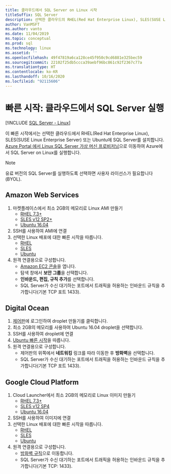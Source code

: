 ```yaml
---
title: 클라우드에서 SQL Server on Linux 시작
titleSuffix: SQL Server
description: 선택한 클라우드의 RHEL(Red Hat Enterprise Linux), SLES(SUSE Linux Enterprise Server) 또는 Ubuntu에서 SQL Server를 설치하는 방법을 알아봅니다.
author: VanMSFT
ms.author: vanto
ms.date: 11/04/2019
ms.topic: conceptual
ms.prod: sql
ms.technology: linux
ms.assetid: ''
ms.openlocfilehash: 49f47819a6ca128ce45f950c9cd6881e325bec59
ms.sourcegitcommit: 22102f25db5ccca39aebf96bc861c92f2367c77a
ms.translationtype: HT
ms.contentlocale: ko-KR
ms.lasthandoff: 10/16/2020
ms.locfileid: "92115606"
---
```

# <a name="quickstart-run-sql-server-in-the-cloud"></a>빠른 시작: 클라우드에서 SQL Server 실행
[!INCLUDE [SQL Server - Linux](../includes/applies-to-version/sql-linux.md)]

이 빠른 시작에서는 선택한 클라우드에서 RHEL(Red Hat Enterprise Linux), SLES(SUSE Linux Enterprise Server) 또는 Ubuntu에 SQL Server를 설치합니다. [Azure Portal 에서 Linux SQL Server 가상 머신 프로비저닝](/azure/virtual-machines/linux/sql/provision-sql-server-linux-virtual-machine?toc=%252fsql%252ftoc%252ftoc.json)으로 이동하여 Azure에서 SQL Server on Linux를 실행합니다.

> [!NOTE]
> 유료 버전의 SQL Server를 실행하도록 선택하면 사용자 라이선스가 필요합니다(BYOL).

## <a name="amazon-web-services"></a>Amazon Web Services
1.  마켓플레이스에서 최소 2GB의 메모리로 Linux AMI 만들기 
    * [RHEL 7.3+](https://aws.amazon.com/marketplace/pp/B00KWBZVK6)
    * [SLES v12 SP2+](https://aws.amazon.com/marketplace/pp/B00PMM99PI)
    * [Ubuntu 16.04](https://aws.amazon.com/marketplace/pp/B01JBL2M0O)
1.  SSH를 사용하여 AMI에 연결
1.  선택한 Linux 배포에 대한 빠른 시작을 따릅니다. 
    * [RHEL](quickstart-install-connect-red-hat.md)
    * [SLES](quickstart-install-connect-suse.md)
    * [Ubuntu](quickstart-install-connect-ubuntu.md)
1.  원격 연결용으로 구성합니다. 
    * [Amazon EC2 콘솔]( https://console.aws.amazon.com/ec2/)을 엽니다.
    * 탐색 창에서 **보안 그룹**을 선택합니다. 
    * **인바운드, 편집, 규칙 추가**를 선택합니다.
    * SQL Server가 수신 대기하는 포트에서 트래픽을 허용하는 인바운드 규칙을 추가합니다(기본 TCP 포트 1433).

    
## <a name="digital-ocean"></a>Digital Ocean
1. [제어판](https://cloud.digitalocean.com/login)에 로그인하여 droplet 만들기를 클릭합니다.
1. 최소 2GB의 메모리를 사용하여 Ubuntu 16.04 droplet을 선택합니다.
1. SSH를 사용하여 droplet에 연결
1. [Ubuntu 빠른 시작](quickstart-install-connect-ubuntu.md)을 따릅니다.
1. 원격 연결용으로 구성합니다.
    * 제어판의 위쪽에서 **네트워킹** 링크를 따라 이동한 후 **방화벽**을 선택합니다.
    * SQL Server가 수신 대기하는 포트에서 트래픽을 허용하는 인바운드 규칙을 추가합니다(기본 TCP 포트 1433).
    
## <a name="google-cloud-platform"></a>Google Cloud Platform
1.  Cloud Launcher에서 최소 2GB의 메모리로 Linux 이미지 만들기 
    * [RHEL 7.3+](https://console.cloud.google.com/launcher/details/rhel-cloud/rhel-7)
    * [SLES v12 SP4](https://console.cloud.google.com/launcher/details/suse-cloud/sles-12)
    * [Ubuntu 16.04](https://console.cloud.google.com/launcher/details/ubuntu-os-cloud/ubuntu-xenial)
1.  SSH를 사용하여 이미지에 연결
1.  선택한 Linux 배포에 대한 빠른 시작을 따릅니다. 
    * [RHEL](quickstart-install-connect-red-hat.md)
    * [SLES](quickstart-install-connect-suse.md)
    * [Ubuntu](quickstart-install-connect-ubuntu.md)
1.  원격 연결용으로 구성합니다. 
    * [방화벽 규칙](https://console.cloud.google.com/networking/firewalls)으로 이동합니다.
    * SQL Server가 수신 대기하는 포트에서 트래픽을 허용하는 인바운드 규칙을 추가합니다(기본 TCP: 1433).